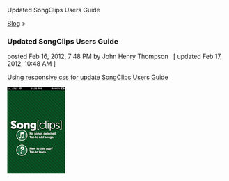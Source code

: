 Updated SongClips Users Guide 

[Blog](../z-blog-1.html)‎ > ‎

### Updated SongClips Users Guide

posted Feb 16, 2012, 7:48 PM by John Henry Thompson   \[ updated Feb 17, 2012, 10:48 AM \]

[Using responsive css for update SongClips Users Guide](http://www.j4u2.com/songclips)  
  

[![](../_/rsrc/1329504474929/z-blog-1/updatedsongclipsusersguide/01nosong-mid-height=200&width=133.png)](http://www.johnhenrythompson.com/z-blog-1/updatedsongclipsusersguide/01nosong-mid.png?attredirects=0)

  


